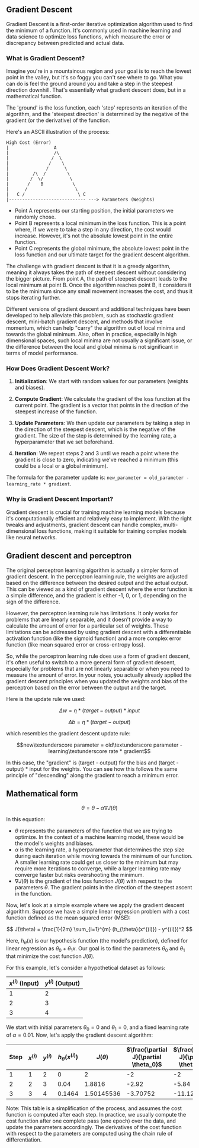## Gradient Descent

Gradient Descent is a first-order iterative optimization algorithm used to find the minimum of a function. It's commonly used in machine learning and data science to optimize loss functions, which measure the error or discrepancy between predicted and actual data.

### What is Gradient Descent?

Imagine you're in a mountainous region and your goal is to reach the lowest point in the valley, but it's so foggy you can't see where to go. What you can do is feel the ground around you and take a step in the steepest direction downhill. That's essentially what gradient descent does, but in a mathematical function.

The 'ground' is the loss function, each 'step' represents an iteration of the algorithm, and the 'steepest direction' is determined by the negative of the gradient (or the derivative) of the function.

Here's an ASCII illustration of the process:

```
High Cost (Error)
|                 A
|                 /\
|                /  \
|               /    \ 
|              /      \ 
|         /\  /        \
|        /  \/          \
|       /    B           \ 
|      /                  \ 
|   C /                    \ C
|----------------------------- ---> Parameters (Weights)
```

* Point A represents our starting position, the initial parameters we randomly chose.
* Point B represents a local minimum in the loss function. This is a point where, if we were to take a step in any direction, the cost would increase. However, it's not the absolute lowest point in the entire function.
* Point C represents the global minimum, the absolute lowest point in the loss function and our ultimate target for the gradient descent algorithm.

The challenge with gradient descent is that it is a greedy algorithm, meaning it always takes the path of steepest descent without considering the bigger picture. From point A, the path of steepest descent leads to the local minimum at point B. Once the algorithm reaches point B, it considers it to be the minimum since any small movement increases the cost, and thus it stops iterating further.

Different versions of gradient descent and additional techniques have been developed to help alleviate this problem, such as stochastic gradient descent, mini-batch gradient descent, and methods that involve momentum, which can help "carry" the algorithm out of local minima and towards the global minimum. Also, often in practice, especially in high dimensional spaces, such local minima are not usually a significant issue, or the difference between the local and global minima is not significant in terms of model performance.

### How Does Gradient Descent Work?

1. **Initialization**: We start with random values for our parameters (weights and biases).

2. **Compute Gradient**: We calculate the gradient of the loss function at the current point. The gradient is a vector that points in the direction of the steepest increase of the function.

3. **Update Parameters**: We then update our parameters by taking a step in the direction of the steepest descent, which is the negative of the gradient. The size of the step is determined by the learning rate, a hyperparameter that we set beforehand.

4. **Iteration**: We repeat steps 2 and 3 until we reach a point where the gradient is close to zero, indicating we've reached a minimum (this could be a local or a global minimum).

The formula for the parameter update is: `new_parameter = old_parameter - learning_rate * gradient`.

### Why is Gradient Descent Important?

Gradient descent is crucial for training machine learning models because it's computationally efficient and relatively easy to implement. With the right tweaks and adjustments, gradient descent can handle complex, multi-dimensional loss functions, making it suitable for training complex models like neural networks.

## Gradient descent and perceptron

The original perceptron learning algorithm is actually a simpler form of gradient descent. In the perceptron learning rule, the weights are adjusted based on the difference between the desired output and the actual output. This can be viewed as a kind of gradient descent where the error function is a simple difference, and the gradient is either -1, 0, or 1, depending on the sign of the difference.

However, the perceptron learning rule has limitations. It only works for problems that are linearly separable, and it doesn't provide a way to calculate the amount of error for a particular set of weights. These limitations can be addressed by using gradient descent with a differentiable activation function (like the sigmoid function) and a more complex error function (like mean squared error or cross-entropy loss).

So, while the perceptron learning rule does use a form of gradient descent, it's often useful to switch to a more general form of gradient descent, especially for problems that are not linearly separable or when you need to measure the amount of error. In your notes, you actually already applied the gradient descent principles when you updated the weights and bias of the perceptron based on the error between the output and the target.

Here is the update rule we used: 

$$ Δw = η * (target - output) * input $$

$$ Δb = η * (target - output)$$

which resembles the gradient descent update rule: 

$$new\textunderscore parameter = old\textunderscore parameter - learning\textunderscore rate * gradient$$

In this case, the "gradient" is (target - output) for the bias and (target - output) * input for the weights. You can see how this follows the same principle of "descending" along the gradient to reach a minimum error.

## Mathematical form

$$
\theta = \theta - \alpha \nabla J(\theta)
$$

In this equation:

- $\theta$ represents the parameters of the function that we are trying to optimize. In the context of a machine learning model, these would be the model's weights and biases.
- $\alpha$ is the learning rate, a hyperparameter that determines the step size during each iteration while moving towards the minimum of our function. A smaller learning rate could get us closer to the minimum but may require more iterations to converge, while a larger learning rate may converge faster but risks overshooting the minimum.
- $\nabla J(\theta)$ is the gradient of the loss function $J(\theta)$ with respect to the parameters $\theta$. The gradient points in the direction of the steepest ascent in the function.

Now, let's look at a simple example where we apply the gradient descent algorithm. Suppose we have a simple linear regression problem with a cost function defined as the mean squared error (MSE):

$$
J(\theta) = \frac{1}{2m} \sum_{i=1}^{m} (h_{\theta}(x^{(i)}) - y^{(i)})^2
$$

Here, $h_{\theta}(x)$ is our hypothesis function (the model's prediction), defined for linear regression as $\theta_0 + \theta_1x$. Our goal is to find the parameters $\theta_0$ and $\theta_1$ that minimize the cost function $J(\theta)$.

For this example, let's consider a hypothetical dataset as follows:

| $x^{(i)}$ (Input) | $y^{(i)}$ (Output) |
|-------------------|--------------------|
|        1          |         2          |
|        2          |         3          |
|        3          |         4          |

We start with initial parameters $\theta_0 = 0$ and $\theta_1 = 0$, and a fixed learning rate of $\alpha = 0.01$. Now, let's apply the gradient descent algorithm:

| Step | $x^{(i)}$ | $y^{(i)}$ | $h_{\theta}(x^{(i)})$ | $J(\theta)$ | $\frac{\partial J}{\partial \theta_0}$ | $\frac{\partial J}{\partial \theta_1}$ | $\theta_0$ update | $\theta_1$ update |
|------|-----------|-----------|-----------------------|-------------|-----------------------------------|-----------------------------------|-----------------|-----------------|
|  1   |     1     |     2     |         0             |     2       |               -2                   |               -2                  |      0.02       |      0.02       |
|  2   |     2     |     3     |         0.04          |   1.8816    |             -2.92                 |             -5.84                |      0.0492     |      0.0984     |
|  3   |     3     |     4     |         0.1464        |   1.50145536|             -3.70752              |            -11.12256             |      0.086276   |      0.209112   |


Note: This table is a simplification of the process, and assumes the cost function is computed after each step. In practice, we usually compute the cost function after one complete pass (one epoch) over the data, and update the parameters accordingly. The derivatives of the cost function with respect to the parameters are computed using the chain rule of differentiation.
